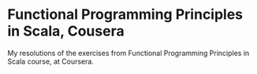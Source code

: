 Functional Programming Principles in Scala, Cousera
==========================================

My resolutions of the exercises from Functional Programming Principles in Scala course, at Coursera.